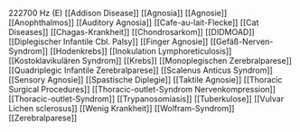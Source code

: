 222700 Hz (E)
[[Addison Disease]]
[[Agnosia]]
[[Agnosie]]
[[Anophthalmos]]
[[Auditory Agnosia]]
[[Cafe-au-lait-Flecke]]
[[Cat Diseases]]
[[Chagas-Krankheit]]
[[Chondrosarkom]]
[[DIDMOAD]]
[[Diplegischer Infantile Cbl. Palsy]]
[[Finger Agnosie]]
[[Gefäß-Nerven-Syndrom]]
[[Hodenkrebs]]
[[Inokulation Lymphoreticulosis]]
[[Kostoklavikulären Syndrom]]
[[Krebs]]
[[Monoplegischen Zerebralparese]]
[[Quadriplegic Infantile Zerebralparese]]
[[Scalenus Anticus Syndrom]]
[[Sensory Agnosie]]
[[Spastische Diplegie]]
[[Taktile Agnosie]]
[[Thoracic Surgical Procedures]]
[[Thoracic-outlet-Syndrom Nervenkompression]]
[[Thoracic-outlet-Syndrom]]
[[Trypanosomiasis]]
[[Tuberkulose]]
[[Vulvar Lichen sclerosus]]
[[Wenig Krankheit]]
[[Wolfram-Syndrom]]
[[Zerebralparese]]